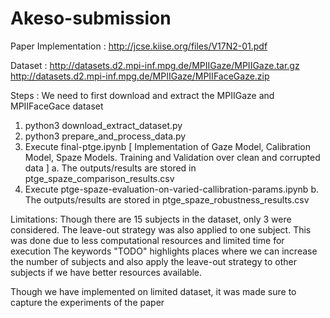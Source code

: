 # Akeso-submission

Paper Implementation : http://jcse.kiise.org/files/V17N2-01.pdf

Dataset : http://datasets.d2.mpi-inf.mpg.de/MPIIGaze/MPIIGaze.tar.gz
          http://datasets.d2.mpi-inf.mpg.de/MPIIGaze/MPIIFaceGaze.zip

Steps :
We need to first download and extract the MPIIGaze and MPIIFaceGace dataset
  1.  python3 download_extract_dataset.py
  2.  python3 prepare_and_process_data.py
  3.  Execute final-ptge.ipynb  [ Implementation of Gaze Model, Calibration Model, Spaze Models. Training and Validation over clean and corrupted data ]
        a.  The outputs/results are stored in ptge_spaze_comparison_results.csv
  4. Execute ptge-spaze-evaluation-on-varied-callibration-params.ipynb
        b.  The outputs/results are stored in ptge_spaze_robustness_results.csv


Limitations:
Though there are 15 subjects in the dataset, only 3 were considered. The leave-out strategy was also applied to one subject.
This was done due to less computational resources and limited time for execution
The keywords "TODO" highlights places where we can increase the number of subjects and also apply the leave-out strategy to other subjects if we have better resources available.

Though we have implemented on limited dataset, it was made sure to capture the experiments of the paper
